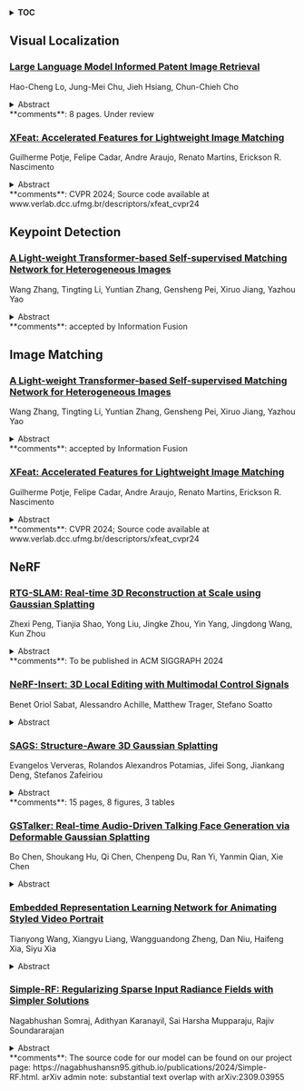 <details>
  <summary><b>TOC</b></summary>
  <ol>
    <li><a href=#visual-localization>Visual Localization</a></li>
      <ul>
        <li><a href=#Large-Language-Model-Informed-Patent-Image-Retrieval>Large Language Model Informed Patent Image Retrieval</a></li>
        <li><a href=#XFeat:-Accelerated-Features-for-Lightweight-Image-Matching>XFeat: Accelerated Features for Lightweight Image Matching</a></li>
      </ul>
    </li>
    <li><a href=#keypoint-detection>Keypoint Detection</a></li>
      <ul>
        <li><a href=#A-Light-weight-Transformer-based-Self-supervised-Matching-Network-for-Heterogeneous-Images>A Light-weight Transformer-based Self-supervised Matching Network for Heterogeneous Images</a></li>
      </ul>
    </li>
    <li><a href=#image-matching>Image Matching</a></li>
      <ul>
        <li><a href=#A-Light-weight-Transformer-based-Self-supervised-Matching-Network-for-Heterogeneous-Images>A Light-weight Transformer-based Self-supervised Matching Network for Heterogeneous Images</a></li>
        <li><a href=#XFeat:-Accelerated-Features-for-Lightweight-Image-Matching>XFeat: Accelerated Features for Lightweight Image Matching</a></li>
      </ul>
    </li>
    <li><a href=#nerf>NeRF</a></li>
      <ul>
        <li><a href=#RTG-SLAM:-Real-time-3D-Reconstruction-at-Scale-using-Gaussian-Splatting>RTG-SLAM: Real-time 3D Reconstruction at Scale using Gaussian Splatting</a></li>
        <li><a href=#NeRF-Insert:-3D-Local-Editing-with-Multimodal-Control-Signals>NeRF-Insert: 3D Local Editing with Multimodal Control Signals</a></li>
        <li><a href=#SAGS:-Structure-Aware-3D-Gaussian-Splatting>SAGS: Structure-Aware 3D Gaussian Splatting</a></li>
        <li><a href=#GSTalker:-Real-time-Audio-Driven-Talking-Face-Generation-via-Deformable-Gaussian-Splatting>GSTalker: Real-time Audio-Driven Talking Face Generation via Deformable Gaussian Splatting</a></li>
        <li><a href=#Embedded-Representation-Learning-Network-for-Animating-Styled-Video-Portrait>Embedded Representation Learning Network for Animating Styled Video Portrait</a></li>
        <li><a href=#Simple-RF:-Regularizing-Sparse-Input-Radiance-Fields-with-Simpler-Solutions>Simple-RF: Regularizing Sparse Input Radiance Fields with Simpler Solutions</a></li>
      </ul>
    </li>
  </ol>
</details>

## Visual Localization  

### [Large Language Model Informed Patent Image Retrieval](http://arxiv.org/abs/2404.19360)  
Hao-Cheng Lo, Jung-Mei Chu, Jieh Hsiang, Chun-Chieh Cho  
<details>  
  <summary>Abstract</summary>  
  <ol>  
    In patent prosecution, image-based retrieval systems for identifying similarities between current patent images and prior art are pivotal to ensure the novelty and non-obviousness of patent applications. Despite their growing popularity in recent years, existing attempts, while effective at recognizing images within the same patent, fail to deliver practical value due to their limited generalizability in retrieving relevant prior art. Moreover, this task inherently involves the challenges posed by the abstract visual features of patent images, the skewed distribution of image classifications, and the semantic information of image descriptions. Therefore, we propose a language-informed, distribution-aware multimodal approach to patent image feature learning, which enriches the semantic understanding of patent image by integrating Large Language Models and improves the performance of underrepresented classes with our proposed distribution-aware contrastive losses. Extensive experiments on DeepPatent2 dataset show that our proposed method achieves state-of-the-art or comparable performance in image-based patent retrieval with mAP +53.3%, Recall@10 +41.8%, and MRR@10 +51.9%. Furthermore, through an in-depth user analysis, we explore our model in aiding patent professionals in their image retrieval efforts, highlighting the model's real-world applicability and effectiveness.  
  </ol>  
</details>  
**comments**: 8 pages. Under review  
  
### [XFeat: Accelerated Features for Lightweight Image Matching](http://arxiv.org/abs/2404.19174)  
Guilherme Potje, Felipe Cadar, Andre Araujo, Renato Martins, Erickson R. Nascimento  
<details>  
  <summary>Abstract</summary>  
  <ol>  
    We introduce a lightweight and accurate architecture for resource-efficient visual correspondence. Our method, dubbed XFeat (Accelerated Features), revisits fundamental design choices in convolutional neural networks for detecting, extracting, and matching local features. Our new model satisfies a critical need for fast and robust algorithms suitable to resource-limited devices. In particular, accurate image matching requires sufficiently large image resolutions - for this reason, we keep the resolution as large as possible while limiting the number of channels in the network. Besides, our model is designed to offer the choice of matching at the sparse or semi-dense levels, each of which may be more suitable for different downstream applications, such as visual navigation and augmented reality. Our model is the first to offer semi-dense matching efficiently, leveraging a novel match refinement module that relies on coarse local descriptors. XFeat is versatile and hardware-independent, surpassing current deep learning-based local features in speed (up to 5x faster) with comparable or better accuracy, proven in pose estimation and visual localization. We showcase it running in real-time on an inexpensive laptop CPU without specialized hardware optimizations. Code and weights are available at www.verlab.dcc.ufmg.br/descriptors/xfeat_cvpr24.  
  </ol>  
</details>  
**comments**: CVPR 2024; Source code available at
  www.verlab.dcc.ufmg.br/descriptors/xfeat_cvpr24  
  
  



## Keypoint Detection  

### [A Light-weight Transformer-based Self-supervised Matching Network for Heterogeneous Images](http://arxiv.org/abs/2404.19311)  
Wang Zhang, Tingting Li, Yuntian Zhang, Gensheng Pei, Xiruo Jiang, Yazhou Yao  
<details>  
  <summary>Abstract</summary>  
  <ol>  
    Matching visible and near-infrared (NIR) images remains a significant challenge in remote sensing image fusion. The nonlinear radiometric differences between heterogeneous remote sensing images make the image matching task even more difficult. Deep learning has gained substantial attention in computer vision tasks in recent years. However, many methods rely on supervised learning and necessitate large amounts of annotated data. Nevertheless, annotated data is frequently limited in the field of remote sensing image matching. To address this challenge, this paper proposes a novel keypoint descriptor approach that obtains robust feature descriptors via a self-supervised matching network. A light-weight transformer network, termed as LTFormer, is designed to generate deep-level feature descriptors. Furthermore, we implement an innovative triplet loss function, LT Loss, to enhance the matching performance further. Our approach outperforms conventional hand-crafted local feature descriptors and proves equally competitive compared to state-of-the-art deep learning-based methods, even amidst the shortage of annotated data.  
  </ol>  
</details>  
**comments**: accepted by Information Fusion  
  
  



## Image Matching  

### [A Light-weight Transformer-based Self-supervised Matching Network for Heterogeneous Images](http://arxiv.org/abs/2404.19311)  
Wang Zhang, Tingting Li, Yuntian Zhang, Gensheng Pei, Xiruo Jiang, Yazhou Yao  
<details>  
  <summary>Abstract</summary>  
  <ol>  
    Matching visible and near-infrared (NIR) images remains a significant challenge in remote sensing image fusion. The nonlinear radiometric differences between heterogeneous remote sensing images make the image matching task even more difficult. Deep learning has gained substantial attention in computer vision tasks in recent years. However, many methods rely on supervised learning and necessitate large amounts of annotated data. Nevertheless, annotated data is frequently limited in the field of remote sensing image matching. To address this challenge, this paper proposes a novel keypoint descriptor approach that obtains robust feature descriptors via a self-supervised matching network. A light-weight transformer network, termed as LTFormer, is designed to generate deep-level feature descriptors. Furthermore, we implement an innovative triplet loss function, LT Loss, to enhance the matching performance further. Our approach outperforms conventional hand-crafted local feature descriptors and proves equally competitive compared to state-of-the-art deep learning-based methods, even amidst the shortage of annotated data.  
  </ol>  
</details>  
**comments**: accepted by Information Fusion  
  
### [XFeat: Accelerated Features for Lightweight Image Matching](http://arxiv.org/abs/2404.19174)  
Guilherme Potje, Felipe Cadar, Andre Araujo, Renato Martins, Erickson R. Nascimento  
<details>  
  <summary>Abstract</summary>  
  <ol>  
    We introduce a lightweight and accurate architecture for resource-efficient visual correspondence. Our method, dubbed XFeat (Accelerated Features), revisits fundamental design choices in convolutional neural networks for detecting, extracting, and matching local features. Our new model satisfies a critical need for fast and robust algorithms suitable to resource-limited devices. In particular, accurate image matching requires sufficiently large image resolutions - for this reason, we keep the resolution as large as possible while limiting the number of channels in the network. Besides, our model is designed to offer the choice of matching at the sparse or semi-dense levels, each of which may be more suitable for different downstream applications, such as visual navigation and augmented reality. Our model is the first to offer semi-dense matching efficiently, leveraging a novel match refinement module that relies on coarse local descriptors. XFeat is versatile and hardware-independent, surpassing current deep learning-based local features in speed (up to 5x faster) with comparable or better accuracy, proven in pose estimation and visual localization. We showcase it running in real-time on an inexpensive laptop CPU without specialized hardware optimizations. Code and weights are available at www.verlab.dcc.ufmg.br/descriptors/xfeat_cvpr24.  
  </ol>  
</details>  
**comments**: CVPR 2024; Source code available at
  www.verlab.dcc.ufmg.br/descriptors/xfeat_cvpr24  
  
  



## NeRF  

### [RTG-SLAM: Real-time 3D Reconstruction at Scale using Gaussian Splatting](http://arxiv.org/abs/2404.19706)  
Zhexi Peng, Tianjia Shao, Yong Liu, Jingke Zhou, Yin Yang, Jingdong Wang, Kun Zhou  
<details>  
  <summary>Abstract</summary>  
  <ol>  
    We propose RTG-SLAM, a real-time 3D reconstruction system with an RGBD camera for large-scale environments using Gaussian splatting. RTG-SLAM features a compact Gaussian representation and a highly efficient on-the-fly Gaussian optimization scheme. We force each Gaussian to be either opaque or nearly transparent, with the opaque ones fitting the surface and dominant colors, and transparent ones fitting residual colors. By rendering depth in a different way from color rendering, we let a single opaque Gaussian well fit a local surface region without the need of multiple overlapping Gaussians, hence largely reducing the memory and computation cost. For on-the-fly Gaussian optimization, we explicitly add Gaussians for three types of pixels per frame: newly observed, with large color errors and with large depth errors. We also categorize all Gaussians into stable and unstable ones, where the stable Gaussians are expected to well fit previously observed RGBD images and otherwise unstable. We only optimize the unstable Gaussians and only render the pixels occupied by unstable Gaussians. In this way, both the number of Gaussians to be optimized and pixels to be rendered are largely reduced, and the optimization can be done in real time. We show real-time reconstructions of a variety of real large scenes. Compared with the state-of-the-art NeRF-based RGBD SLAM, our system achieves comparable high-quality reconstruction but with around twice the speed and half the memory cost, and shows superior performance in the realism of novel view synthesis and camera tracking accuracy.  
  </ol>  
</details>  
**comments**: To be published in ACM SIGGRAPH 2024  
  
### [NeRF-Insert: 3D Local Editing with Multimodal Control Signals](http://arxiv.org/abs/2404.19204)  
Benet Oriol Sabat, Alessandro Achille, Matthew Trager, Stefano Soatto  
<details>  
  <summary>Abstract</summary>  
  <ol>  
    We propose NeRF-Insert, a NeRF editing framework that allows users to make high-quality local edits with a flexible level of control. Unlike previous work that relied on image-to-image models, we cast scene editing as an in-painting problem, which encourages the global structure of the scene to be preserved. Moreover, while most existing methods use only textual prompts to condition edits, our framework accepts a combination of inputs of different modalities as reference. More precisely, a user may provide a combination of textual and visual inputs including images, CAD models, and binary image masks for specifying a 3D region. We use generic image generation models to in-paint the scene from multiple viewpoints, and lift the local edits to a 3D-consistent NeRF edit. Compared to previous methods, our results show better visual quality and also maintain stronger consistency with the original NeRF.  
  </ol>  
</details>  
  
### [SAGS: Structure-Aware 3D Gaussian Splatting](http://arxiv.org/abs/2404.19149)  
Evangelos Ververas, Rolandos Alexandros Potamias, Jifei Song, Jiankang Deng, Stefanos Zafeiriou  
<details>  
  <summary>Abstract</summary>  
  <ol>  
    Following the advent of NeRFs, 3D Gaussian Splatting (3D-GS) has paved the way to real-time neural rendering overcoming the computational burden of volumetric methods. Following the pioneering work of 3D-GS, several methods have attempted to achieve compressible and high-fidelity performance alternatives. However, by employing a geometry-agnostic optimization scheme, these methods neglect the inherent 3D structure of the scene, thereby restricting the expressivity and the quality of the representation, resulting in various floating points and artifacts. In this work, we propose a structure-aware Gaussian Splatting method (SAGS) that implicitly encodes the geometry of the scene, which reflects to state-of-the-art rendering performance and reduced storage requirements on benchmark novel-view synthesis datasets. SAGS is founded on a local-global graph representation that facilitates the learning of complex scenes and enforces meaningful point displacements that preserve the scene's geometry. Additionally, we introduce a lightweight version of SAGS, using a simple yet effective mid-point interpolation scheme, which showcases a compact representation of the scene with up to 24 $\times$ size reduction without the reliance on any compression strategies. Extensive experiments across multiple benchmark datasets demonstrate the superiority of SAGS compared to state-of-the-art 3D-GS methods under both rendering quality and model size. Besides, we demonstrate that our structure-aware method can effectively mitigate floating artifacts and irregular distortions of previous methods while obtaining precise depth maps. Project page https://eververas.github.io/SAGS/.  
  </ol>  
</details>  
**comments**: 15 pages, 8 figures, 3 tables  
  
### [GSTalker: Real-time Audio-Driven Talking Face Generation via Deformable Gaussian Splatting](http://arxiv.org/abs/2404.19040)  
Bo Chen, Shoukang Hu, Qi Chen, Chenpeng Du, Ran Yi, Yanmin Qian, Xie Chen  
<details>  
  <summary>Abstract</summary>  
  <ol>  
    We present GStalker, a 3D audio-driven talking face generation model with Gaussian Splatting for both fast training (40 minutes) and real-time rendering (125 FPS) with a 3 $\sim$ 5 minute video for training material, in comparison with previous 2D and 3D NeRF-based modeling frameworks which require hours of training and seconds of rendering per frame. Specifically, GSTalker learns an audio-driven Gaussian deformation field to translate and transform 3D Gaussians to synchronize with audio information, in which multi-resolution hashing grid-based tri-plane and temporal smooth module are incorporated to learn accurate deformation for fine-grained facial details. In addition, a pose-conditioned deformation field is designed to model the stabilized torso. To enable efficient optimization of the condition Gaussian deformation field, we initialize 3D Gaussians by learning a coarse static Gaussian representation. Extensive experiments in person-specific videos with audio tracks validate that GSTalker can generate high-fidelity and audio-lips synchronized results with fast training and real-time rendering speed.  
  </ol>  
</details>  
  
### [Embedded Representation Learning Network for Animating Styled Video Portrait](http://arxiv.org/abs/2404.19038)  
Tianyong Wang, Xiangyu Liang, Wangguandong Zheng, Dan Niu, Haifeng Xia, Siyu Xia  
<details>  
  <summary>Abstract</summary>  
  <ol>  
    The talking head generation recently attracted considerable attention due to its widespread application prospects, especially for digital avatars and 3D animation design. Inspired by this practical demand, several works explored Neural Radiance Fields (NeRF) to synthesize the talking heads. However, these methods based on NeRF face two challenges: (1) Difficulty in generating style-controllable talking heads. (2) Displacement artifacts around the neck in rendered images. To overcome these two challenges, we propose a novel generative paradigm \textit{Embedded Representation Learning Network} (ERLNet) with two learning stages. First, the \textit{ audio-driven FLAME} (ADF) module is constructed to produce facial expression and head pose sequences synchronized with content audio and style video. Second, given the sequence deduced by the ADF, one novel \textit{dual-branch fusion NeRF} (DBF-NeRF) explores these contents to render the final images. Extensive empirical studies demonstrate that the collaboration of these two stages effectively facilitates our method to render a more realistic talking head than the existing algorithms.  
  </ol>  
</details>  
  
### [Simple-RF: Regularizing Sparse Input Radiance Fields with Simpler Solutions](http://arxiv.org/abs/2404.19015)  
Nagabhushan Somraj, Adithyan Karanayil, Sai Harsha Mupparaju, Rajiv Soundararajan  
<details>  
  <summary>Abstract</summary>  
  <ol>  
    Neural Radiance Fields (NeRF) show impressive performance in photo-realistic free-view rendering of scenes. Recent improvements on the NeRF such as TensoRF and ZipNeRF employ explicit models for faster optimization and rendering, as compared to the NeRF that employs an implicit representation. However, both implicit and explicit radiance fields require dense sampling of images in the given scene. Their performance degrades significantly when only a sparse set of views is available. Researchers find that supervising the depth estimated by a radiance field helps train it effectively with fewer views. The depth supervision is obtained either using classical approaches or neural networks pre-trained on a large dataset. While the former may provide only sparse supervision, the latter may suffer from generalization issues. As opposed to the earlier approaches, we seek to learn the depth supervision by designing augmented models and training them along with the main radiance field. Further, we aim to design a framework of regularizations that can work across different implicit and explicit radiance fields. We observe that certain features of these radiance field models overfit to the observed images in the sparse-input scenario. Our key finding is that reducing the capability of the radiance fields with respect to positional encoding, the number of decomposed tensor components or the size of the hash table, constrains the model to learn simpler solutions, which estimate better depth in certain regions. By designing augmented models based on such reduced capabilities, we obtain better depth supervision for the main radiance field. We achieve state-of-the-art view-synthesis performance with sparse input views on popular datasets containing forward-facing and 360 $^\circ$ scenes by employing the above regularizations.  
  </ol>  
</details>  
**comments**: The source code for our model can be found on our project page:
  https://nagabhushansn95.github.io/publications/2024/Simple-RF.html. arXiv
  admin note: substantial text overlap with arXiv:2309.03955  
  
  



